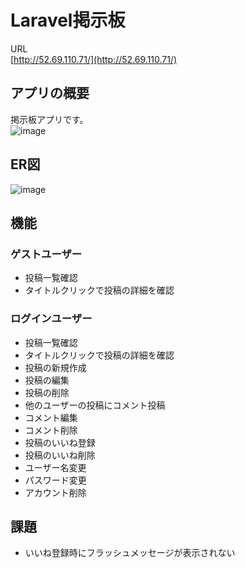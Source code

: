 # Laravel掲示板
URL<br>
[http://52.69.110.71/](http://52.69.110.71/)
<br>

## アプリの概要
掲示板アプリです。
<br>
![image](https://github.com/mirai-79/book-record/assets/99461088/bc235731-13e8-49eb-90d4-44decb25dc99)
## ER図
![image](https://github.com/mirai-79/book-record/assets/99461088/42ea0b55-8d58-4c6b-90bd-c2e9128381c0)

## 機能
### ゲストユーザー
- 投稿一覧確認
- タイトルクリックで投稿の詳細を確認
### ログインユーザー
- 投稿一覧確認
- タイトルクリックで投稿の詳細を確認
- 投稿の新規作成
- 投稿の編集
- 投稿の削除
- 他のユーザーの投稿にコメント投稿
- コメント編集
- コメント削除
- 投稿のいいね登録
- 投稿のいいね削除
- ユーザー名変更
- パスワード変更
- アカウント削除

## 課題
- いいね登録時にフラッシュメッセージが表示されない
